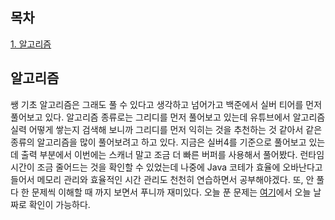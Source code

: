 ## 목차

[1. 알고리즘](#알고리즘)   

## 알고리즘

쌩 기초 알고리즘은 그래도 풀 수 있다고 생각하고 넘어가고 백준에서 실버 티어를 먼저 풀어보고 있다. 알고리즘 종류로는 그리디를 먼저 풀어보고 있는데 유튜브에서 알고리즘 실력 어떻게 쌓는지 검색해 보니까 그리디를 먼저 익히는 것을 추천하는 것 같아서 같은 종류의 알고리즘을 많이 풀어보려고 하고 있다. 지금은 실버4를 기준으로 풀어보고 있는데 출력 부분에서 이번에는 스캐너 말고 조금 더 빠른 버퍼를 사용해서 풀어봤다. 런타임 시간이 조금 줄어드는 것을 확인할 수 있었는데 나중에 Java 코테가 효율에 오바난다고 들어서 메모리 관리와 효율적인 시간 관리도 천천히 연습하면서 공부해야겠다. 또, 안 풀다 한 문제씩 이해할 때 까지 보면서 푸니까 재미있다. 오늘 푼 문제는  [여기](https://velog.io/@ohju96/Algorithm)에서 오늘 날짜로 확인이 가능하다.
